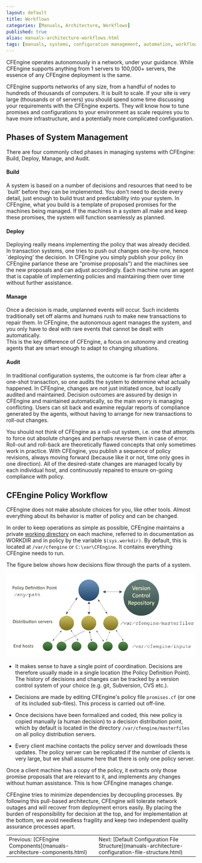 ```yaml
---
layout: default
title: Workflows
categories: [Manuals, Architecture, Workflows]
published: true
alias: manuals-architecture-workflows.html
tags: [manuals, systems, configuration management, automation, workflows]
---
```


CFEngine operates autonomously in a network, under your guidance. While 
CFEngine supports anything from 1 servers to 100,000+ servers, the essence of 
any CFEngine deployment is the same.

CFEngine supports networks of any size, from a handful of nodes to
hundreds of thousands of computers. It is built to scale. If your site
is very large (thousands or of servers) you should spend some time
discussing your requirements with the CFEngine experts. They will know
how to tune promises and configurations to your environment as scale
requires you to have more infrastructure, and a potentially more
complicated configuration.

## Phases of System Management

There are four commonly cited phases in managing systems with CFEngine: Build, 
Deploy, Manage, and Audit.

#### Build

A system is based on a number of decisions and resources that need to be 
`built' before they can be implemented. You don't need to decide every detail, 
just enough to build trust and predictability into your system. In CFEngine, 
what you build is a template of proposed promises for the machines being 
managed.  If the machines in a system all make and keep these promises, the 
system will function seamlessly as planned.

#### Deploy

Deploying really means implementing the policy that was already decided. In 
transaction systems, one tries to push out changes one-by-one, hence 
`deploying' the decision. In CFEngine you simply publish your policy (in 
CFEngine parlance these are "promise proposals") and the machines see the new 
proposals and can adjust accordingly. Each machine runs an agent that is 
capable of implementing policies and maintaining them over time without 
further assistance. 

#### Manage

Once a decision is made, unplanned events will occur. Such incidents 
traditionally set off alarms and humans rush to make new transactions to 
repair them.  In CFEngine, the autonomous agent manages the system, and you 
only have to deal with rare events that cannot be dealt with automatically.  
This is the key difference of CFEngine, a focus on autonomy and creating 
agents that are smart enough to adapt to changing situations.

#### Audit

In traditional configuration systems, the outcome is far from clear after a 
one-shot transaction, so one audits the system to determine what actually 
happened. In CFEngine, changes are not just initiated once, but locally 
audited and maintained. Decision outcomes are assured by design in CFEngine 
and maintained automatically, so the main worry is managing conflicting. Users 
can sit back and examine regular reports of compliance generated by the 
agents, without having to arrange for new transactions to roll-out changes.

You should not think of CFEngine as a roll-out system, i.e. one that attempts 
to force out absolute changes and perhaps reverse them in case of error. 
Roll-out and roll-back are theoretically flawed concepts that only sometimes 
work in practice. With CFEngine, you publish a sequence of policy revisions, 
always moving forward (because like it or not, time only goes in one 
direction). All of the desired-state changes are managed locally by each 
individual host, and continuously repaired to ensure on-going compliance 
with policy.

## CFEngine Policy Workflow

CFEngine does not make absolute choices for you, like other tools.  Almost 
everything about its behavior is matter of policy and can be changed.

In order to keep operations as simple as possible, CFEngine maintains a 
private [working directory](manuals-architecture-work-directory.html) 
on each machine, referred to in documentation as WORKDIR and in policy by the 
variable `$(sys.workdir)`. By default, this is located at `/var/cfengine` or 
`C:\var\CFEngine`. It contains everything CFEngine needs to run.

The figure below shows how decisions flow through the parts of a system.

![Policy decision and distribution flowchart](policy-decision-flow.png)

* It makes sense to have a single point of coordination. Decisions are 
  therefore usually made in a single location (the Policy Definition Point). 
  The history of decisions and changes can be tracked by a version control 
  system of your choice (e.g. git, Subversion, CVS etc.).

* Decisions are made by editing CFEngine's policy file `promises.cf` (or one 
  of its included sub-files). This process is carried out off-line.

* Once decisions have been formalized and coded, this new policy is copied 
  manually (a human decision) to a decision distribution point, which by 
  default is located in the directory `/var/cfengine/masterfiles`
  on all policy distribution servers.

* Every client machine contacts the policy server and downloads these updates. 
  The policy server can be replicated if the number of clients is very large, 
  but we shall assume here that there is only one policy server.

Once a client machine has a copy of the policy, it extracts only those promise 
proposals that are relevant to it, and implements any changes without human 
assistance. This is how CFEngine manages change.

CFEngine tries to minimize dependencies by decoupling processes. By following 
this pull-based architecture, CFEngine will tolerate network outages and will 
recover from deployment errors easily. By placing the burden of responsibility 
for decision at the top, and for implementation at the bottom, we avoid 
needless fragility and keep two independent quality assurance processes apart.

<table>
    <tr>
    <td align="left">Previous: [CFEngine Components](manuals-architecture-components.html)</td>
    <td align=:"right">Next: [Default Configuration File Structure](manuals-architecture-configuration-file-structure.html)</td>
    </tr>
</table>
